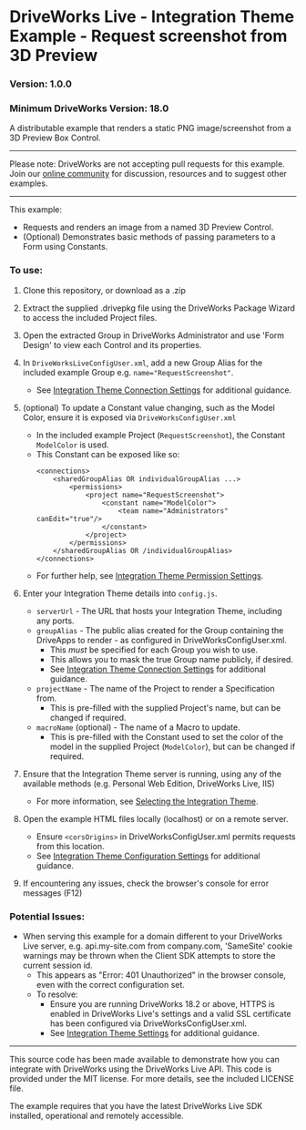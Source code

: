 # DriveWorks Live - Integration Theme Example - Request screenshot from 3D Preview
### Version: 1.0.0
### Minimum DriveWorks Version: 18.0

A distributable example that renders a static PNG image/screenshot from a 3D Preview Box Control.

---

Please note: DriveWorks are not accepting pull requests for this example.  
Join our [online community](https://my.driveworks.co.uk) for discussion, resources and to suggest other examples.

---

This example:

- Requests and renders an image from a named 3D Preview Control.
- (Optional) Demonstrates basic methods of passing parameters to a Form using Constants.

### To use:
1. Clone this repository, or download as a .zip

2. Extract the supplied .drivepkg file using the DriveWorks Package Wizard to access the included Project files.

3. Open the extracted Group in DriveWorks Administrator and use 'Form Design' to view each Control and its properties.

4. In `DriveWorksLiveConfigUser.xml`, add a new Group Alias for the included example Group e.g. `name="RequestScreenshot"`.
    * See [Integration Theme Connection Settings](https://docs.driveworkspro.com/Topic/IntegrationThemeSettings#Connection-Settings) for additional guidance.

5. (optional) To update a Constant value changing, such as the Model Color, ensure it is exposed via `DriveWorksConfigUser.xml`
    * In the included example Project (`RequestScreenshot`), the Constant `ModelColor` is used.
    * This Constant can be exposed like so:
        ```
        <connections>
            <sharedGroupAlias OR individualGroupAlias ...>
                <permissions>
                    <project name="RequestScreenshot">
                        <constant name="ModelColor">
                            <team name="Administrators" canEdit="true"/>
                        </constant>
                    </project>
                </permissions>
            </sharedGroupAlias OR /individualGroupAlias>
        </connections>
        ```
    * For further help, see [Integration Theme Permission Settings](https://docs.driveworkspro.com/Topic/IntegrationThemeSettings#Permissions).

6. Enter your Integration Theme details into `config.js`.
    * `serverUrl` - The URL that hosts your Integration Theme, including any ports.
    * `groupAlias` - The public alias created for the Group containing the DriveApps to render - as configured in DriveWorksConfigUser.xml.
        * This *must* be specified for each Group you wish to use.
        * This allows you to mask the true Group name publicly, if desired.
        * See [Integration Theme Connection Settings](https://docs.driveworkspro.com/Topic/IntegrationThemeSettings#Connection-Settings) for additional guidance.
    * `projectName` - The name of the Project to render a Specification from.
        * This is pre-filled with the supplied Project's name, but can be changed if required.
    * `macroName` (optional) - The name of a Macro to update.
        * This is pre-filled with the Constant used to set the color of the model in the supplied Project (`ModelColor`), but can be changed if required.

7. Ensure that the Integration Theme server is running, using any of the available methods (e.g. Personal Web Edition, DriveWorks Live, IIS)
    * For more information, see [Selecting the Integration Theme](https://docs.driveworkspro.com/Topic/IntegrationThemeSelect).

8. Open the example HTML files locally (localhost) or on a remote server.
    * Ensure `<corsOrigins>` in DriveWorksConfigUser.xml permits requests from this location.
    * See [Integration Theme Configuration Settings](https://docs.driveworkspro.com/Topic/IntegrationThemeSettings#Configuration-Settings) for additional guidance.

9. If encountering any issues, check the browser's console for error messages (F12)

### Potential Issues:
* When serving this example for a domain different to your DriveWorks Live server, e.g. api.my-site.com from company.com, 'SameSite' cookie warnings may be thrown when the Client SDK attempts to store the current session id.
    * This appears as "Error: 401 Unauthorized" in the browser console, even with the correct configuration set. 
    * To resolve:
        * Ensure you are running DriveWorks 18.2 or above, HTTPS is enabled in DriveWorks Live's settings and a valid SSL certificate has been configured via DriveWorksConfigUser.xml.
        * See [Integration Theme Settings](https://docs.driveworkspro.com/Topic/IntegrationThemeSettings) for additional guidance.

---

This source code has been made available to demonstrate how you can integrate with DriveWorks using the DriveWorks Live API.
This code is provided under the MIT license. For more details, see the included LICENSE file.

The example requires that you have the latest DriveWorks Live SDK installed, operational and remotely accessible.
